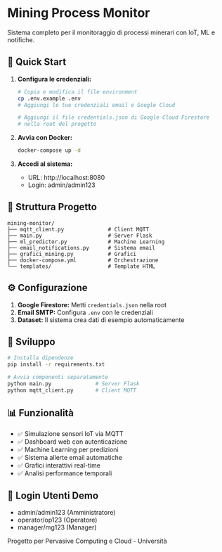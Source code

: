 # Mining Process Monitor

Sistema completo per il monitoraggio di processi minerari con IoT, ML e 
notifiche.

## 🚀 Quick Start

1. **Configura le credenziali:**
   ```bash
   # Copia e modifica il file environment
   cp .env.example .env
   # Aggiungi le tue credenziali email e Google Cloud
   
   # Aggiungi il file credentials.json di Google Cloud Firestore
   # nella root del progetto
   ```

2. **Avvia con Docker:**
   ```bash
   docker-compose up -d
   ```

3. **Accedi al sistema:**
   - URL: http://localhost:8080
   - Login: admin/admin123

## 📁 Struttura Progetto

```
mining-monitor/
├── mqtt_client.py              # Client MQTT
├── main.py                     # Server Flask  
├── ml_predictor.py             # Machine Learning
├── email_notifications.py      # Sistema email
├── grafici_mining.py           # Grafici
├── docker-compose.yml          # Orchestrazione
└── templates/                  # Template HTML
```

## ⚙️ Configurazione

1. **Google Firestore:** Metti `credentials.json` nella root
2. **Email SMTP:** Configura `.env` con le credenziali
3. **Dataset:** Il sistema crea dati di esempio automaticamente

## 🔧 Sviluppo

```bash
# Installa dipendenze
pip install -r requirements.txt

# Avvia componenti separatamente
python main.py              # Server Flask
python mqtt_client.py       # Client MQTT
```

## 📊 Funzionalità

- ✅ Simulazione sensori IoT via MQTT
- ✅ Dashboard web con autenticazione
- ✅ Machine Learning per predizioni
- ✅ Sistema allerte email automatiche
- ✅ Grafici interattivi real-time
- ✅ Analisi performance temporali

## 👥 Login Utenti Demo

- admin/admin123 (Amministratore)
- operator/op123 (Operatore)
- manager/mg123 (Manager)

Progetto per Pervasive Computing e Cloud - Università
